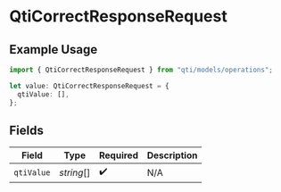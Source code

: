 # QtiCorrectResponseRequest

## Example Usage

```typescript
import { QtiCorrectResponseRequest } from "qti/models/operations";

let value: QtiCorrectResponseRequest = {
  qtiValue: [],
};
```

## Fields

| Field              | Type               | Required           | Description        |
| ------------------ | ------------------ | ------------------ | ------------------ |
| `qtiValue`         | *string*[]         | :heavy_check_mark: | N/A                |